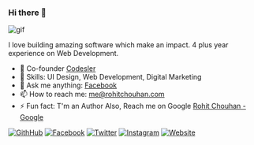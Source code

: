 ### Hi there 👋
![gif](https://i.gifer.com/origin/e6/e608359693b84366637862ecadb53ad9_w200.gif)
<!--
**rohit-chouhan/rohit-chouhan** is a ✨ _special_ ✨ repository because its `README.md` (this file) appears on your GitHub profile.
-->
I love building amazing software which make an impact. 4 plus year experience on Web Development.

- 🔭 Co-founder [Codesler](https://g.co/kgs/73wpwq)
- 🌱 Skills: UI Design, Web Development, Digital Marketing
- 💬 Ask me anything: [Facebook](https://facebook.com/itsrohitofficialprofile)
- 📫 How to reach me: me@rohitchouhan.com
- ⚡ Fun fact: T'm an Author Also, Reach me on Google [Rohit Chouhan - Google](https://g.co/kgs/tJYb4u)

[![GithHub](https://img.shields.io/badge/Follow%20Me-%40github%2Frohit--chouhan-green)](https://github.com/rohit-chouhan)
[![Facebook](https://img.shields.io/badge/Facebook-%40itsrohitofficialprofile-blue)](https://facebook.com/itsrohitofficialprofile)
[![Twitter](https://img.shields.io/badge/Twitter-%40itrealrohit-blue)](https://twitter.com/itsrealrohit)
[![Instagram](https://img.shields.io/badge/Instagram-%40rohitchauhanofficial-orange)](https://instagram.com/rohitchauhanofficial)
[![Website](https://img.shields.io/badge/Website-rohitchouhan.com-yellow)](https://rohitchouhan.com)

